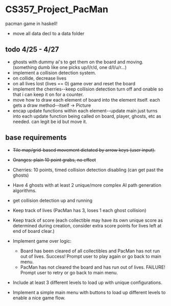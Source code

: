 # CS357_Project_PacMan
pacman game in haskell!

+ move all data decl to a data folder

## todo 4/25 - 4/27
+ ghosts with dummy ai's to get them on the board and moving.
  (something dumb like one picks up/l/r/d, one d/l/u/r...)
+ implement a collision detection system.
+ on collide, decrease lives
+ on all lives lost (lives == 0) game over and reset the board
+ implement the cherries--keep collision detection turn off and onable so that i can keep it on for a counter.
+ move how to draw each element of board into the element itself. each gets a draw method--itself -> Picture
+ encap update functions within each element--update main just turns into each update function being called on board, player, ghosts, etc as needed. can legit be id but move it.

## base requirements

+ ~~Tile map/grid-based movement dictated by arrow keys (user input).~~
+ ~~Oranges: plain 10 point grabs, no effect~~
+ Cherries: 10 points, timed collision detection disabling (can get past the
ghosts)
+ Have 4 ghosts with at least 2 unique/more complex AI path generation
algorithms.
+ get collision detection up and running

+ Keep track of lives (PacMan has 3, loses 1 each ghost collision)
+ Keep track of score (each collectible may have its own unique score as
determined during creation, consider extra score points for lives left at end of
board clear.)
+ Implement game over logic:
  + Board has been cleared of all collectibles and PacMan has not run out of
  lives. Success! Prompt user to play again or go back to main menu.
  + PacMan has not cleared the board and has run out of lives. FAILURE!
Prompt user to retry or go back to main menu.
+ Include at least 3 different levels to load up with unique configurations.
+ Implement a simple main menu with buttons to load up different levels to enable a
nice game flow.
